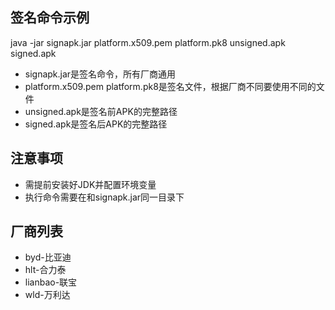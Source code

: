 ## 签名命令示例
java -jar signapk.jar platform.x509.pem platform.pk8 unsigned.apk signed.apk
* signapk.jar是签名命令，所有厂商通用
* platform.x509.pem platform.pk8是签名文件，根据厂商不同要使用不同的文件
* unsigned.apk是签名前APK的完整路径
* signed.apk是签名后APK的完整路径
## 注意事项
* 需提前安装好JDK并配置环境变量
* 执行命令需要在和signapk.jar同一目录下
## 厂商列表
* byd-比亚迪
* hlt-合力泰
* lianbao-联宝
* wld-万利达
